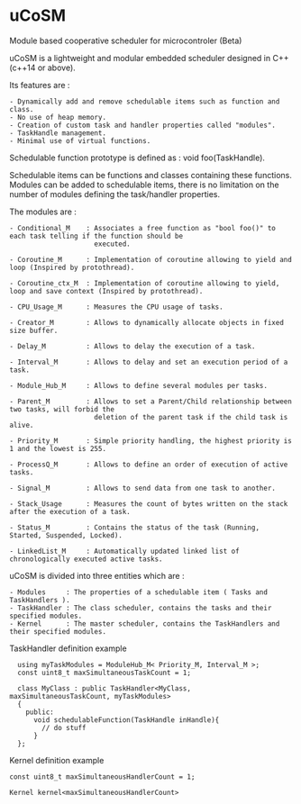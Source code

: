 # uCoSM
Module based cooperative scheduler for microcontroler (Beta)

  uCoSM is a lightweight and modular embedded scheduler designed in C++ (c++14 or above). 
  
  Its features are :
  
    - Dynamically add and remove schedulable items such as function and class.
    - No use of heap memory.
    - Creation of custom task and handler properties called "modules".
    - TaskHandle management.
    - Minimal use of virtual functions.
  
  
  
  Schedulable function prototype is defined as : void foo(TaskHandle). 
  
  
  Schedulable items can be functions and classes containing these functions. 
  Modules can be added to schedulable items, there is no limitation on the number of modules defining the task/handler
  properties.
  
  The modules are :
      
    - Conditional_M    : Associates a free function as "bool foo()" to each task telling if the function should be
                         executed.
    
    - Coroutine_M      : Implementation of coroutine allowing to yield and loop (Inspired by protothread).
    
    - Coroutine_ctx_M  : Implementation of coroutine allowing to yield, loop and save context (Inspired by protothread).
    
    - CPU_Usage_M      : Measures the CPU usage of tasks.
    
    - Creator_M        : Allows to dynamically allocate objects in fixed size buffer.
    
    - Delay_M          : Allows to delay the execution of a task.
    
    - Interval_M       : Allows to delay and set an execution period of a task.
    
    - Module_Hub_M     : Allows to define several modules per tasks.
    
    - Parent_M         : Allows to set a Parent/Child relationship between two tasks, will forbid the
                         deletion of the parent task if the child task is alive. 
                          
    - Priority_M       : Simple priority handling, the highest priority is 1 and the lowest is 255.
        
    - ProcessQ_M       : Allows to define an order of execution of active tasks.
    
    - Signal_M         : Allows to send data from one task to another.
    
    - Stack_Usage      : Measures the count of bytes written on the stack after the execution of a task.
    
    - Status_M         : Contains the status of the task (Running, Started, Suspended, Locked).
            
    - LinkedList_M     : Automatically updated linked list of chronologically executed active tasks.
    
   
   
  

  uCoSM is divided into three entities which are :
  
    - Modules     : The properties of a schedulable item ( Tasks and TaskHandlers ).
    - TaskHandler : The class scheduler, contains the tasks and their specified modules.
    - Kernel      : The master scheduler, contains the TaskHandlers and their specified modules.
          
        
TaskHandler definition example

      using myTaskModules = ModuleHub_M< Priority_M, Interval_M >;
      const uint8_t maxSimultaneousTaskCount = 1;

      class MyClass : public TaskHandler<MyClass, maxSimultaneousTaskCount, myTaskModules>
      {
        public:
          void schedulableFunction(TaskHandle inHandle){
            // do stuff
          }
      };
    
Kernel definition example

    const uint8_t maxSimultaneousHandlerCount = 1;
    
    Kernel kernel<maxSimultaneousHandlerCount>
